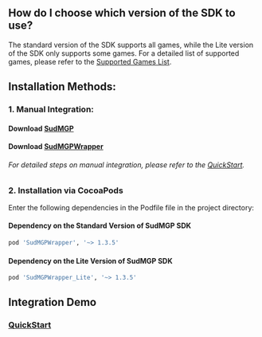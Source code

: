 ## How do I choose which version of the SDK to use? 
The standard version of the SDK supports all games, while the Lite version of the SDK only supports some games. For a detailed list of supported games, please refer to the [Supported Games List](https://docs.sud.tech/zh-CN/app/Client/StartUp.html). 
## Installation Methods: 
### 1. Manual Integration: 
#### Download [SudMGP](https://github.com/SudTechnology/sud-mgp-ios/releases) 
#### Download [SudMGPWrapper](https://github.com/SudTechnology/SudMGPWrapper) 
###### For detailed steps on manual integration, please refer to the [QuickStart](https://github.com/SudTechnology/hello-sud-plus-ios/blob/master/project/QuickStart/README.md). 
### 2. Installation via CocoaPods 
 
Enter the following dependencies in the  Podfile  file in the project directory: 
#### Dependency on the Standard Version of SudMGP SDK
```ruby
pod 'SudMGPWrapper', '~> 1.3.5'
```
#### Dependency on the Lite Version of SudMGP SDK
```ruby
pod 'SudMGPWrapper_Lite', '~> 1.3.5'
```
## Integration Demo 
### [QuickStart](https://github.com/SudTechnology/hello-sud-plus-ios/blob/master/project/QuickStart/README.md)
